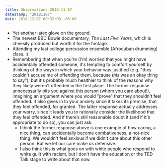 ```yaml
---
title: Observations 2018-11-07
datestamp: "20181107"
date: 2018-12-07 00:32:00 -06:00
---
```


- Yet another latex glove on the ground.
- The newest BBC Bowie documentary, *The Last Five Years*, which is cheesily produced but worth it for the footage.
- Attending my last college percussion ensemble (Afrocuban drumming) class. :(
- Remembering that when you're (I'm) worried that you might have accidentally offended someone, it's tempting to comfort yourself by thinking of the ways in which your behavior was justified (e.g. "they couldn't accuse me of offending them, because *this* was an okay thing to say”), but it's probably much healthier to think of the reasons why they likely weren’t offended in the first place. The former response unnecessarily pits you against this person (whom you care about!), imagining an argument where you would "prove" that they shouldn't feel offended. It also gives in to your anxiety since it takes its premise, that they feel offended, for granted. The latter response actually addresses your worry, since it leads you to rationally consider the likelihood that they feel offended. And if there’s still reasonable doubt it (and if it's appropriate to do so), you can just ask.
	- I think the former response above is one example of how caring, a nice thing, can accidentally become combativeness, a not-nice thing. We wouldn't feel anxious if we didn't care about this other person. But we let our care make us defensive.
	- I also think this is what goes on with white people who respond to white guilt with racism, but I don't have the education or the TED Talk stage to write about that now.
